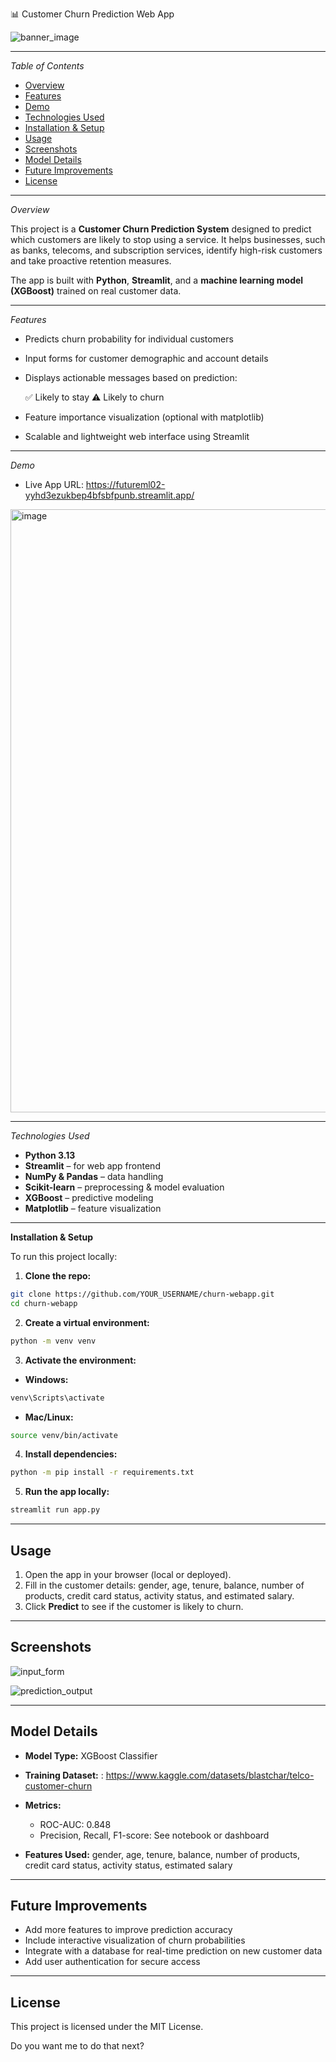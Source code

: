  📊 Customer Churn Prediction Web App

![banner_image](https://github.com/user-attachments/assets/574e8564-947d-4910-a94d-4a6346d1775c)


---

*Table of Contents*

* [Overview](#overview)
* [Features](#features)
* [Demo](#demo)
* [Technologies Used](#technologies-used)
* [Installation & Setup](#installation--setup)
* [Usage](#usage)
* [Screenshots](#screenshots)
* [Model Details](#model-details)
* [Future Improvements](#future-improvements)
* [License](#license)

---

*Overview*

This project is a **Customer Churn Prediction System** designed to predict which customers are likely to stop using a service.
It helps businesses, such as banks, telecoms, and subscription services, identify high-risk customers and take proactive retention measures.

The app is built with **Python**, **Streamlit**, and a **machine learning model (XGBoost)** trained on real customer data.

---

*Features*

* Predicts churn probability for individual customers
* Input forms for customer demographic and account details
* Displays actionable messages based on prediction:

   ✅ Likely to stay
   ⚠️ Likely to churn
* Feature importance visualization (optional with matplotlib)
* Scalable and lightweight web interface using Streamlit

---

 *Demo*

* Live App URL: https://futureml02-yyhd3ezukbep4bfsbfpunb.streamlit.app/

<img width="916" height="965" alt="image" src="https://github.com/user-attachments/assets/ee08dda5-6158-46cb-882b-7b993980c705" />

---

*Technologies Used*

* **Python 3.13**
* **Streamlit** – for web app frontend
* **NumPy & Pandas** – data handling
* **Scikit-learn** – preprocessing & model evaluation
* **XGBoost** – predictive modeling
* **Matplotlib** – feature visualization

---

 **Installation & Setup**

To run this project locally:

1. **Clone the repo:**

```bash
git clone https://github.com/YOUR_USERNAME/churn-webapp.git
cd churn-webapp
```

2. **Create a virtual environment:**

```bash
python -m venv venv
```

3. **Activate the environment:**

* **Windows:**

```bash
venv\Scripts\activate
```

* **Mac/Linux:**

```bash
source venv/bin/activate
```

4. **Install dependencies:**

```bash
python -m pip install -r requirements.txt
```

5. **Run the app locally:**

```bash
streamlit run app.py
```

---

## **Usage**

1. Open the app in your browser (local or deployed).
2. Fill in the customer details: gender, age, tenure, balance, number of products, credit card status, activity status, and estimated salary.
3. Click **Predict** to see if the customer is likely to churn.

---

## **Screenshots**

![input_form](https://github.com/user-attachments/assets/912a8bbb-a53d-4fe2-b25a-95898075a892)


![prediction_output](https://github.com/user-attachments/assets/03087d6e-6908-4435-bf10-9c2f5f70b5ba)



---

## **Model Details**

* **Model Type:** XGBoost Classifier
* **Training Dataset:** : https://www.kaggle.com/datasets/blastchar/telco-customer-churn
* **Metrics:**

  * ROC-AUC: 0.848
  * Precision, Recall, F1-score: See notebook or dashboard
* **Features Used:** gender, age, tenure, balance, number of products, credit card status, activity status, estimated salary

---

## **Future Improvements**

* Add more features to improve prediction accuracy
* Include interactive visualization of churn probabilities
* Integrate with a database for real-time prediction on new customer data
* Add user authentication for secure access

---

## **License**

This project is licensed under the MIT License.


Do you want me to do that next?
